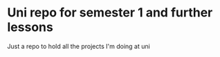 # Uni repo for semester 1 and further lessons

Just a repo to hold all the projects I'm doing at uni
